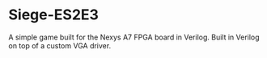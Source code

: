 # Siege-ES2E3
A simple game built for the Nexys A7 FPGA board in Verilog. Built in Verilog on top of a custom VGA driver.
